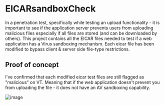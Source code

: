 # EICARsandboxCheck
In a penetration test, specifically while testing an upload functionality - it is important to see if the application server prevents users from uploading malicious files especially if all files are stored (and can be downloaded by others). This project contains all the EICAR files needed to test if a web application has a Virus sandboxing mechanism. Each eicar file has been modified to bypass client & server side file-type restrictions. 

## Proof of concept
I've confirmed that each modified eicar test files are still flagged as "malicious" on VT. Meaning that if the web application doesn't prevent you from uploading the file - it does not have an AV sandboxing capability.

![image](https://github.com/popalltheshells/EICARsandboxCheck/assets/6753178/42862c3f-0799-4e3b-9c0f-e3fe5579be9e)
